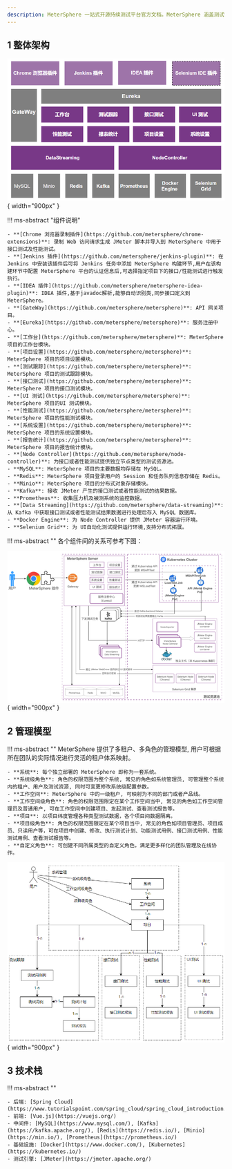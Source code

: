 ```yaml
---
description: MeterSphere 一站式开源持续测试平台官方文档。MeterSphere 涵盖测试管理、接口测试、UI 测试和性能测试等功能，全面兼容 JMeter、Selenium 等主流开源标准，有效助力开发和测试团队充分利用云弹性进行高度可 扩展的自动化测试，加速高质量的软件交付。
---
```


## 1 整体架构

![整体架构](./img/system-arch.png){ width="900px" }

!!! ms-abstract "组件说明"

    - **[Chrome 浏览器录制插件](https://github.com/metersphere/chrome-extensions)**: 录制 Web 访问请求生成 JMeter 脚本并导入到 MeterSphere 中用于接口测试及性能测试。
    - **[Jenkins 插件](https://github.com/metersphere/jenkins-plugin)**: 在 Jenkins 中安装该插件后可将 Jenkins 任务中添加 MeterSphere 构建环节,用户在该构建环节中配置 MeterSphere 平台的认证信息后,可选择指定项目下的接口/性能测试进行触发执行。
    - **[IDEA 插件](https://github.com/metersphere/metersphere-idea-plugin)**: IDEA 插件,基于javadoc解析,能够自动识别类,同步接口定义到 MeterSphere。
    - **[GateWay](https://github.com/metersphere/metersphere)**: API 网关项目。
    - **[Eureka](https://github.com/metersphere/metersphere)**: 服务注册中心。
    - **[工作台](https://github.com/metersphere/metersphere)**: MeterSphere 项目的工作台模块。
    - **[项目设置](https://github.com/metersphere/metersphere)**: MeterSphere 项目的项目设置模块。
    - **[测试跟踪](https://github.com/metersphere/metersphere)**: MeterSphere 项目的测试跟踪模块。
    - **[接口测试](https://github.com/metersphere/metersphere)**: MeterSphere 项目的接口测试模块。
    - **[UI 测试](https://github.com/metersphere/metersphere)**:  MeterSphere 项目的UI 测试模块。
    - **[性能测试](https://github.com/metersphere/metersphere)**: MeterSphere 项目的性能测试模块。
    - **[系统设置](https://github.com/metersphere/metersphere)**: MeterSphere 项目的系统设置模块。
    - **[报告统计](https://github.com/metersphere/metersphere)**: MeterSphere 项目的报告统计模块。
    - **[Node Controller](https://github.com/metersphere/node-controller)**: 为接口或者性能测试提供独立节点类型的测试资源池。
    - **MySQL**: MeterSphere 项目的主要数据均存储在 MySQL。
    - **Redis**: MeterSphere 项目登录用户的 Session 和任务队列信息存储在 Redis。
    - **Minio**: MeterSphere 项目的分布式对象存储模块。
    - **Kafka**: 接收 JMeter 产生的接口测试或者性能测试的结果数据。
    - **Prometheus**: 收集压力机及被测系统的监控数据。
    - **[Data Streaming](https://github.com/metersphere/data-streaming)**: 从 Kafka 中获取接口测试或者性能测试结果数据进行处理后存入 MySQL 数据库。
    - **Docker Engine**: 为 Node Controller 提供 JMeter 容器运行环境。
    - **Selenium Grid**: 为 UI自动化测试提供运行环境,支持分布式拓展。

!!! ms-abstract ""
	各个组件间的关系可参考下图：<br>

![组件说明](./img/components.png){ width="900px" }

## 2 管理模型
!!! ms-abstract ""
	MeterSphere 提供了多租户、多角色的管理模型, 用户可根据所在团队的实际情况进行灵活的租户体系映射。

    - **系统**: 每个独立部署的 MeterSphere 即称为一套系统。
    - **系统级角色**: 角色的权限范围为整个系统, 常见的角色如系统管理员, 可管理整个系统内的租户、用户及测试资源, 同时可变更修改系统级配置参数。
    - **工作空间**: MeterSphere 中的一级租户, 可映射为不同的部门或者产品线。
    - **工作空间级角色**: 角色的权限范围限定在某个工作空间当中, 常见的角色如工作空间管理员及普通用户, 可在工作空间中创建项目、发起测试、查看测试报告等。
    - **项目**: 以项目纬度管理各种类型测试数据，各个项目间数据隔离。
    - **项目级角色**: 角色的权限范围限定在某个项目当中, 常见的角色如项目管理员、项目成员、只读用户等，可在项目中创建、修改、执行测试计划、功能测试用例、接口测试用例、性能测试用例、查看测试报告等。
    - **自定义角色**: 可创建不同所属类型的自定义角色，满足更多样化的团队管理及在线协作。

![管理模型](./img/management-model.png){ width="900px" }



## 3 技术栈
!!! ms-abstract ""

    - 后端: [Spring Cloud](https://www.tutorialspoint.com/spring_cloud/spring_cloud_introduction.htm)
    - 前端: [Vue.js](https://vuejs.org/)
    - 中间件: [MySQL](https://www.mysql.com/), [Kafka](https://kafka.apache.org/), [Redis](https://redis.io/), [Minio](https://min.io/), [Prometheus](https://prometheus.io/)
    - 基础设施: [Docker](https://www.docker.com/), [Kubernetes](https://kubernetes.io/)
    - 测试引擎: [JMeter](https://jmeter.apache.org/)
